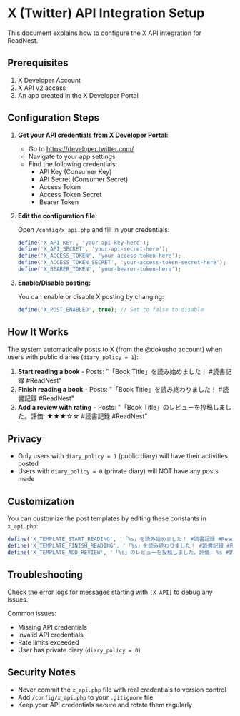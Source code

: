 # X (Twitter) API Integration Setup

This document explains how to configure the X API integration for ReadNest.

## Prerequisites

1. X Developer Account
2. X API v2 access
3. An app created in the X Developer Portal

## Configuration Steps

1. **Get your API credentials from X Developer Portal:**
   - Go to https://developer.twitter.com/
   - Navigate to your app settings
   - Find the following credentials:
     - API Key (Consumer Key)
     - API Secret (Consumer Secret)
     - Access Token
     - Access Token Secret
     - Bearer Token

2. **Edit the configuration file:**
   
   Open `/config/x_api.php` and fill in your credentials:
   
   ```php
   define('X_API_KEY', 'your-api-key-here');
   define('X_API_SECRET', 'your-api-secret-here');
   define('X_ACCESS_TOKEN', 'your-access-token-here');
   define('X_ACCESS_TOKEN_SECRET', 'your-access-token-secret-here');
   define('X_BEARER_TOKEN', 'your-bearer-token-here');
   ```

3. **Enable/Disable posting:**
   
   You can enable or disable X posting by changing:
   ```php
   define('X_POST_ENABLED', true); // Set to false to disable
   ```

## How It Works

The system automatically posts to X (from the @dokusho account) when users with public diaries (`diary_policy = 1`):

1. **Start reading a book** - Posts: "「Book Title」を読み始めました！ #読書記録 #ReadNest"
2. **Finish reading a book** - Posts: "「Book Title」を読み終わりました！ #読書記録 #ReadNest"
3. **Add a review with rating** - Posts: "「Book Title」のレビューを投稿しました。評価: ★★★☆☆ #読書記録 #ReadNest"

## Privacy

- Only users with `diary_policy = 1` (public diary) will have their activities posted
- Users with `diary_policy = 0` (private diary) will NOT have any posts made

## Customization

You can customize the post templates by editing these constants in `x_api.php`:

```php
define('X_TEMPLATE_START_READING', '「%s」を読み始めました！ #読書記録 #ReadNest');
define('X_TEMPLATE_FINISH_READING', '「%s」を読み終わりました！ #読書記録 #ReadNest');
define('X_TEMPLATE_ADD_REVIEW', '「%s」のレビューを投稿しました。評価: %s #読書記録 #ReadNest');
```

## Troubleshooting

Check the error logs for messages starting with `[X API]` to debug any issues.

Common issues:
- Missing API credentials
- Invalid API credentials
- Rate limits exceeded
- User has private diary (`diary_policy = 0`)

## Security Notes

- Never commit the `x_api.php` file with real credentials to version control
- Add `/config/x_api.php` to your `.gitignore` file
- Keep your API credentials secure and rotate them regularly
